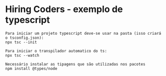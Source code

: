 # Hiring Coders - exemplo de typescript

```
Para iniciar um projeto typescript deve-se usar na pasta (isso criará o tsconfig.json):
npx tsc --init

Para iniciar o transpilador automatico do ts:
npx tsc --watch

Necessário instalar as tipagens que são utilizadas nos pacotes
npm install @types/node

```